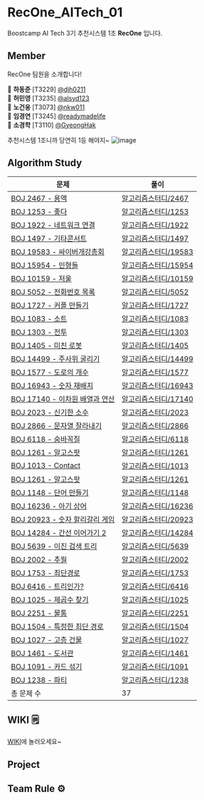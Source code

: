 # RecOne_AITech_01

<!-- 부스트캠프 AI Tech RecSys level1 01조 RecOne 공용 레포지토리 -->

Boostcamp AI Tech 3기 추천시스템 1조 **RecOne** 입니다.

<!-- ![image](https://user-images.githubusercontent.com/43198553/99027417-84f43200-25b0-11eb-9ed6-e732acf4fb48.png) -->

## Member

RecOne 팀원을 소개합니다!

🐯 **하동준** [T3229] [@djh0211](https://github.com/djh0211) <br/>
🐉 **허민영** [T3235] [@alsyd123](https://github.com/alsyd123) <br/>
🐯 **노건웅** [T3073] [@nkw011 ](https://github.com/nkw011) <br/>
🐷 **임경연** [T3245] [@readymadelife](https://github.com/readymadelife) <br/>
🐷 **소경학** [T3110] [@GyeongHak](https://github.com/GyeongHak) <br/>

추천시스템 1조니까 당연히 1등 해야지~ ![image](https://user-images.githubusercontent.com/77885587/150486470-adaa22bf-d8b2-4e49-b862-16f7a6d5cbf0.png)

<!-- <p align="center"><img src="https://octodex.github.com/images/steroidtocat.png" width="30%"></p> -->

## Algorithm Study

| 문제                                                                | 풀이                                                                                                                                                |
| ------------------------------------------------------------------- | --------------------------------------------------------------------------------------------------------------------------------------------------- |
| [BOJ 2467 - 용액](https://www.acmicpc.net/problem/2467)             | [알고리즘스터디/2467](https://github.com/djh0211/RecOne_AITech_01/tree/main/%EC%95%8C%EA%B3%A0%EB%A6%AC%EC%A6%98%EC%8A%A4%ED%84%B0%EB%94%94/2467)   |
| [BOJ 1253 - 좋다](https://www.acmicpc.net/problem/1253)             | [알고리즘스터디/1253](https://github.com/djh0211/RecOne_AITech_01/tree/main/%EC%95%8C%EA%B3%A0%EB%A6%AC%EC%A6%98%EC%8A%A4%ED%84%B0%EB%94%94/1253)   |
| [BOJ 1922 - 네트워크 연결](https://www.acmicpc.net/problem/1922)    | [알고리즘스터디/1922](https://github.com/djh0211/RecOne_AITech_01/tree/main/%EC%95%8C%EA%B3%A0%EB%A6%AC%EC%A6%98%EC%8A%A4%ED%84%B0%EB%94%94/1922)   |
| [BOJ 1497 - 기타콘서트](https://www.acmicpc.net/problem/1497)       | [알고리즘스터디/1497](https://github.com/djh0211/RecOne_AITech_01/tree/main/%EC%95%8C%EA%B3%A0%EB%A6%AC%EC%A6%98%EC%8A%A4%ED%84%B0%EB%94%94/1497)   |
| [BOJ 19583 - 싸이버개강총회](https://www.acmicpc.net/problem/19583) | [알고리즘스터디/19583](https://github.com/djh0211/RecOne_AITech_01/tree/main/%EC%95%8C%EA%B3%A0%EB%A6%AC%EC%A6%98%EC%8A%A4%ED%84%B0%EB%94%94/19583) |
| [BOJ 15954 - 인형들](https://www.acmicpc.net/problem/15954)         | [알고리즘스터디/15954](https://github.com/djh0211/RecOne_AITech_01/tree/main/%EC%95%8C%EA%B3%A0%EB%A6%AC%EC%A6%98%EC%8A%A4%ED%84%B0%EB%94%94/15954) |
| [BOJ 10159 - 저울](https://www.acmicpc.net/problem/10159)           | [알고리즘스터디/10159](https://github.com/djh0211/RecOne_AITech_01/tree/main/%EC%95%8C%EA%B3%A0%EB%A6%AC%EC%A6%98%EC%8A%A4%ED%84%B0%EB%94%94/10159) |
| [BOJ 5052 - 전화번호 목록](https://www.acmicpc.net/problem/5052)    | [알고리즘스터디/5052](https://github.com/djh0211/RecOne_AITech_01/tree/main/%EC%95%8C%EA%B3%A0%EB%A6%AC%EC%A6%98%EC%8A%A4%ED%84%B0%EB%94%94/5052)   |
| [BOJ 1727 - 커플 만들기](https://www.acmicpc.net/problem/1727)      | [알고리즘스터디/1727](https://github.com/djh0211/RecOne_AITech_01/tree/main/%EC%95%8C%EA%B3%A0%EB%A6%AC%EC%A6%98%EC%8A%A4%ED%84%B0%EB%94%94/1727)   |
| [BOJ 1083 - 소트](https://www.acmicpc.net/problem/1083)             | [알고리즘스터디/1083](https://github.com/djh0211/RecOne_AITech_01/tree/main/%EC%95%8C%EA%B3%A0%EB%A6%AC%EC%A6%98%EC%8A%A4%ED%84%B0%EB%94%94/1083)   |
| [BOJ 1303 - 전투](https://www.acmicpc.net/problem/1303)             | [알고리즘스터디/1303](https://github.com/djh0211/RecOne_AITech_01/tree/main/%EC%95%8C%EA%B3%A0%EB%A6%AC%EC%A6%98%EC%8A%A4%ED%84%B0%EB%94%94/1303)   |
| [BOJ 1405 - 미친 로봇](https://www.acmicpc.net/problem/1405)             | [알고리즘스터디/1405](https://github.com/djh0211/RecOne_AITech_01/tree/main/%EC%95%8C%EA%B3%A0%EB%A6%AC%EC%A6%98%EC%8A%A4%ED%84%B0%EB%94%94/1405)   |
| [BOJ 14499 - 주사위 굴리기](https://www.acmicpc.net/problem/14499)             | [알고리즘스터디/14499](https://github.com/djh0211/RecOne_AITech_01/tree/main/%EC%95%8C%EA%B3%A0%EB%A6%AC%EC%A6%98%EC%8A%A4%ED%84%B0%EB%94%94/14499)   |
| [BOJ 1577 - 도로의 개수](https://www.acmicpc.net/problem/1577)             | [알고리즘스터디/1577](https://github.com/djh0211/RecOne_AITech_01/tree/main/%EC%95%8C%EA%B3%A0%EB%A6%AC%EC%A6%98%EC%8A%A4%ED%84%B0%EB%94%94/1577)   |
| [BOJ 16943 - 숫자 재배치](https://www.acmicpc.net/problem/16943)             | [알고리즘스터디/16943](https://github.com/djh0211/RecOne_AITech_01/tree/main/%EC%95%8C%EA%B3%A0%EB%A6%AC%EC%A6%98%EC%8A%A4%ED%84%B0%EB%94%94/16943)   |
| [BOJ 17140 - 이차원 배열과 연산](https://www.acmicpc.net/problem/17140)             | [알고리즘스터디/17140](https://github.com/djh0211/RecOne_AITech_01/tree/main/%EC%95%8C%EA%B3%A0%EB%A6%AC%EC%A6%98%EC%8A%A4%ED%84%B0%EB%94%94/17140)   |
| [BOJ 2023 - 신기한 소수](https://www.acmicpc.net/problem/2023)             | [알고리즘스터디/2023](https://github.com/djh0211/RecOne_AITech_01/tree/main/%EC%95%8C%EA%B3%A0%EB%A6%AC%EC%A6%98%EC%8A%A4%ED%84%B0%EB%94%94/2023)   |
| [BOJ 2866 - 문자열 잘라내기](https://www.acmicpc.net/problem/2866)             | [알고리즘스터디/2866](https://github.com/djh0211/RecOne_AITech_01/tree/main/%EC%95%8C%EA%B3%A0%EB%A6%AC%EC%A6%98%EC%8A%A4%ED%84%B0%EB%94%94/2866)   |
| [BOJ 6118 - 숨바꼭질](https://www.acmicpc.net/problem/6118)             | [알고리즘스터디/6118](https://github.com/djh0211/RecOne_AITech_01/tree/main/%EC%95%8C%EA%B3%A0%EB%A6%AC%EC%A6%98%EC%8A%A4%ED%84%B0%EB%94%94/6118)   |
| [BOJ 1261 - 알고스팟](https://www.acmicpc.net/problem/1261)             | [알고리즘스터디/1261](https://github.com/djh0211/RecOne_AITech_01/tree/main/%EC%95%8C%EA%B3%A0%EB%A6%AC%EC%A6%98%EC%8A%A4%ED%84%B0%EB%94%94/1261)   |
| [BOJ 1013 - Contact](https://www.acmicpc.net/problem/1013)             | [알고리즘스터디/1013](https://github.com/djh0211/RecOne_AITech_01/tree/main/%EC%95%8C%EA%B3%A0%EB%A6%AC%EC%A6%98%EC%8A%A4%ED%84%B0%EB%94%94/1013)   |
| [BOJ 1261 - 알고스팟](https://www.acmicpc.net/problem/1261)             | [알고리즘스터디/1261](https://github.com/djh0211/RecOne_AITech_01/tree/main/%EC%95%8C%EA%B3%A0%EB%A6%AC%EC%A6%98%EC%8A%A4%ED%84%B0%EB%94%94/1261)   |
| [BOJ 1148 - 단어 만들기](https://www.acmicpc.net/problem/1148)             | [알고리즘스터디/1148](https://github.com/djh0211/RecOne_AITech_01/tree/main/%EC%95%8C%EA%B3%A0%EB%A6%AC%EC%A6%98%EC%8A%A4%ED%84%B0%EB%94%94/1148)   |
| [BOJ 16236 - 아기 상어](https://www.acmicpc.net/problem/16236)             | [알고리즘스터디/16236](https://github.com/djh0211/RecOne_AITech_01/tree/main/%EC%95%8C%EA%B3%A0%EB%A6%AC%EC%A6%98%EC%8A%A4%ED%84%B0%EB%94%94/16236)   |
| [BOJ 20923 - 숫자 할리갈리 게임](https://www.acmicpc.net/problem/20923)             | [알고리즘스터디/20923](https://github.com/djh0211/RecOne_AITech_01/tree/main/%EC%95%8C%EA%B3%A0%EB%A6%AC%EC%A6%98%EC%8A%A4%ED%84%B0%EB%94%94/20923)   |
| [BOJ 14284 - 간선 이어가기 2](https://www.acmicpc.net/problem/14284)             | [알고리즘스터디/14284](https://github.com/djh0211/RecOne_AITech_01/tree/main/%EC%95%8C%EA%B3%A0%EB%A6%AC%EC%A6%98%EC%8A%A4%ED%84%B0%EB%94%94/14284)   |
| [BOJ 5639 - 이진 검색 트리](https://www.acmicpc.net/problem/5639)             | [알고리즘스터디/5639](https://github.com/djh0211/RecOne_AITech_01/tree/main/%EC%95%8C%EA%B3%A0%EB%A6%AC%EC%A6%98%EC%8A%A4%ED%84%B0%EB%94%94/5639)   |
| [BOJ 2002 - 추월](https://www.acmicpc.net/problem/2002)             | [알고리즘스터디/2002](https://github.com/djh0211/RecOne_AITech_01/tree/main/%EC%95%8C%EA%B3%A0%EB%A6%AC%EC%A6%98%EC%8A%A4%ED%84%B0%EB%94%94/2002)   |
| [BOJ 1753 - 최단경로](https://www.acmicpc.net/problem/1753)             | [알고리즘스터디/1753](https://github.com/djh0211/RecOne_AITech_01/tree/main/%EC%95%8C%EA%B3%A0%EB%A6%AC%EC%A6%98%EC%8A%A4%ED%84%B0%EB%94%94/1753)   |
| [BOJ 6416 - 트리인가?](https://www.acmicpc.net/problem/6416)             | [알고리즘스터디/6416](https://github.com/djh0211/RecOne_AITech_01/tree/main/%EC%95%8C%EA%B3%A0%EB%A6%AC%EC%A6%98%EC%8A%A4%ED%84%B0%EB%94%94/6416)   |
| [BOJ 1025 - 제곱수 찾기](https://www.acmicpc.net/problem/1025)             | [알고리즘스터디/1025](https://github.com/djh0211/RecOne_AITech_01/tree/main/%EC%95%8C%EA%B3%A0%EB%A6%AC%EC%A6%98%EC%8A%A4%ED%84%B0%EB%94%94/1025)   |
| [BOJ 2251 - 물통](https://www.acmicpc.net/problem/2251)             | [알고리즘스터디/2251](https://github.com/djh0211/RecOne_AITech_01/tree/main/%EC%95%8C%EA%B3%A0%EB%A6%AC%EC%A6%98%EC%8A%A4%ED%84%B0%EB%94%94/2251)   |
| [BOJ 1504 - 특정한 최단 경로](https://www.acmicpc.net/problem/1504)             | [알고리즘스터디/1504](https://github.com/djh0211/RecOne_AITech_01/tree/main/%EC%95%8C%EA%B3%A0%EB%A6%AC%EC%A6%98%EC%8A%A4%ED%84%B0%EB%94%94/1504)   |
| [BOJ 1027 - 고층 건물](https://www.acmicpc.net/problem/1027)             | [알고리즘스터디/1027](https://github.com/djh0211/RecOne_AITech_01/tree/main/%EC%95%8C%EA%B3%A0%EB%A6%AC%EC%A6%98%EC%8A%A4%ED%84%B0%EB%94%94/1027)   |
| [BOJ 1461 - 도서관](https://www.acmicpc.net/problem/1461)             | [알고리즘스터디/1461](https://github.com/djh0211/RecOne_AITech_01/tree/main/%EC%95%8C%EA%B3%A0%EB%A6%AC%EC%A6%98%EC%8A%A4%ED%84%B0%EB%94%94/1461)   |
| [BOJ 1091 - 카드 섞기](https://www.acmicpc.net/problem/1091)             | [알고리즘스터디/1091](https://github.com/djh0211/RecOne_AITech_01/tree/main/%EC%95%8C%EA%B3%A0%EB%A6%AC%EC%A6%98%EC%8A%A4%ED%84%B0%EB%94%94/1091)   |
| [BOJ 1238 - 파티](https://www.acmicpc.net/problem/1238)             | [알고리즘스터디/1238](https://github.com/djh0211/RecOne_AITech_01/tree/main/%EC%95%8C%EA%B3%A0%EB%A6%AC%EC%A6%98%EC%8A%A4%ED%84%B0%EB%94%94/1238)   |
|총 문제 수| 37|

## WIKI 🗒

[WIKI](https://github.com/djh0211/RecOne_AITech_01/wiki)에 놀러오세요~

## Project

<!-- - [project backlogs](https://docs.google.com/spreadsheets/d/1EuBIlPTZk7xBFAkUquUIizwFApHUo1B9y8EUyKeIBO4/edit?usp=sharing)
- ERD
![issueTracker_ERD](https://user-images.githubusercontent.com/60081031/97946876-f7099180-1dce-11eb-8e95-198a975ba1a9.PNG)
​ -->

## Team Rule ⚙️

<!-- - [Ground Rules](https://github.com/boostcamp-2020/IssueTracker-10/wiki/01.-Ground-Rules)
- [Issue Template](https://github.com/boostcamp-2020/IssueTracker-10/wiki/05.-Issue-Template)
- [PR Template](https://github.com/boostcamp-2020/IssueTracker-10/wiki/02.-PR-Template)
- [Commit Template](https://github.com/boostcamp-2020/IssueTracker-10/wiki/03.-Commit-Template)
- [Git Flows & Branch Naming Convention](https://github.com/boostcamp-2020/IssueTracker-10/wiki/04.-Git-Flows-&-Branch-Naming-Convention)
   -->
